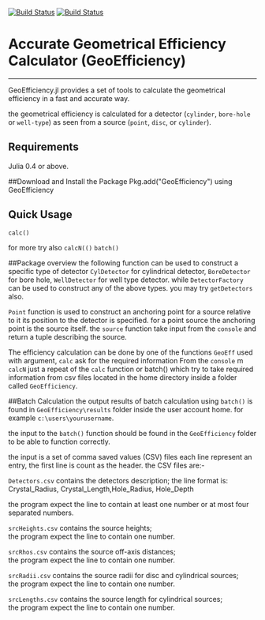 
[![Build Status](https://travis-ci.org/DrKrar/GeoEfficiency.jl.svg)](https://travis-ci.org/DrKrar/GeoEfficiency.jl)  [![Build Status](https://ci.appveyor.com/api/projects/status/gnd6dqbdaxcx1c23/branch/master?svg=true)](https://ci.appveyor.com/project/DrKrar/GeoEfficiency.jl/branch/master)

# Accurate Geometrical Efficiency Calculator (GeoEfficiency)

---


GeoEfficiency.jl provides a set of tools to calculate the geometrical efficiency in a fast and accurate way. 

the geometrical efficiency is calculated for a detector (`cylinder`, `bore-hole` or `well-type`) as seen from a source (`point`, `disc`, or `cylinder`).


## Requirements
Julia 0.4 or above.

##Download and Install the Package
	Pkg.add("GeoEfficiency")
	using GeoEfficiency
	
## Quick Usage
	calc()
	
for more try also `calcN(()` `batch()`
	
##Package overview
the following function can be used to construct a specific type of detector 
`CylDetector` for cylindrical detector, 
`BoreDetector` for bore hole, 
`WellDetector` for well type detector.
while `DetectorFactory` can be used to construct any of the above types. you may try `getDetectors` also.


`Point` function is used to construct an anchoring point for a source relative to it its position to the detector is specified.
for a point source the  anchoring point  is the source itself. the `source` function take input from the `console` and return a tuple 
describing the source.


 The efficiency calculation can be done by one of the functions `GeoEff` used with argument, `calc` ask for the required information 
 From the `console` m `calcN` just a repeat of the `calc` function or batch() which try to take required information from csv files located in the home directory inside a folder called `GeoEfficiency`.
	
##Batch Calculation
the output results of batch calculation using `batch()` is found in `GeoEfficiency\results` folder inside the user account home.
for example	`c:\users\yourusername`.

the input to the `batch()` function should be found in the `GeoEfficiency` folder to be able to function correctly.

the input is a set of comma saved values (CSV) files each line represent an entry, the first line is count as the header.
the CSV files are:-

`Detectors.csv` contains the detectors description; 
the line format is: Crystal_Radius, Crystal_Length,Hole_Radius, Hole_Depth

the program expect the line to contain at least one number or at most four separated numbers.
	
`srcHeights.csv` contains the source heights; 	
the program expect the line to contain one number.
	
`srcRhos.csv` contains the source off-axis distances; 	 				
the program expect the line to contain one number.	

`srcRadii.csv` contains the source radii for disc and cylindrical sources; 			
the program expect the line to contain one number.	
	
	
`srcLengths.csv` contains the source length for cylindrical sources; 	
the program expect the line to contain one number.
